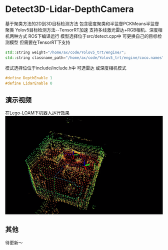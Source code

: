 # Detect3D-Lidar-DepthCamera
基于聚类方法的2D到3D目标检测方法 包含密度聚类和半监督PCKMeans半监督聚类 Yolov5目标检测方法--TensorRT加速
支持多线激光雷达+RGB相机、深度相机两种方式
ROS下编译运行
模型选择位于src/detect.cpp中 可更换自己的目标检测模型 但需要在TensorRT下支持
```cpp
std::string weight="/home/ax/code/Yolov5_trt/engine/";
std::string classname_path="/home/ax/code/Yolov5_trt/engine/coco.names";
``` 
模式选择位位于include/include.h中 可选雷达 或深度相机模式
```cpp
#define DepthEnable 1
#define LidarEnable 0
``` 
## 演示视频
在Lego-LOAM下机器人运行效果
[![Watch the video](https://github.com/Mazhichaoruya/Perception-of-Autonomous-mobile-robot/blob/master/image/image.png)](https://www.bilibili.com/video/BV1QK4y1V7fy)
## 其他
待更新～
